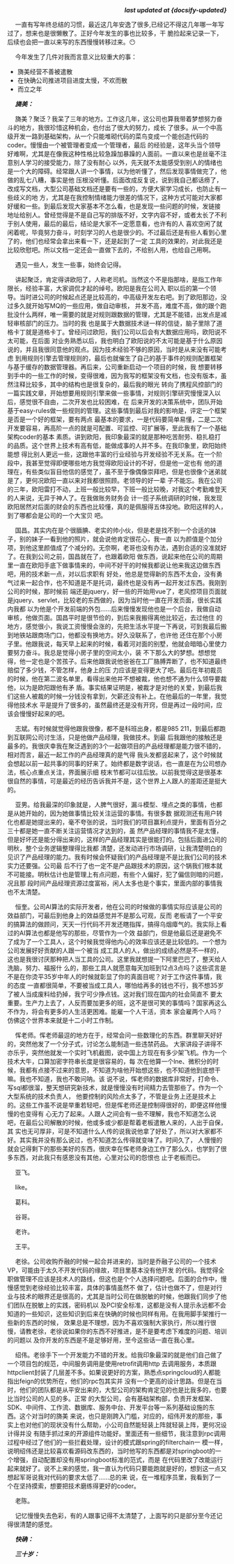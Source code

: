 <p align="right"><b><em>last updated at {docsify-updated}</em></b></p>

&emsp;  一直有写年终总结的习惯，最近这几年安逸了很多,已经记不得这几年哪一年写过了，想来也是很懒散了。正好今年发生的事也比较多，干
脆捡起来记录一下，后续也会把一直以来写的东西慢慢转移过来。:no_mouth:

&emsp;  今年发生了几件对我而言意义比较重大的事：

* 旖美经营不善被遣散
* 在快确公司推进项目进度太慢，不欢而散
* 而立之年

&emsp;  ***旖美：***

&emsp;  旖美？聚泛？我呆了三年的地方。工作这几年，这公司也算我带着梦想努力奋斗的地方，我很珍惜这种机会，也付出了很大的努力，成长
了很多。从一个中高级开发一路到基础架构，从一个只能堆砌代码的菜鸟变成一个能创造代码的coder。慢慢由一个被管理者变成一个管理者，最后
的经验是，这年头当个领导好难啊，尤其是在像我这种性格比较急躁加暴躁的人面前。一直以来也是丝毫不注意别人学习的接受能力，除了没有耐心
以外，先天就不太能感受到别人的情绪也是一个大的障碍。经常跟人讲一个事情，以为他听懂了，然后发现事情做完了，他做的乱七八糟，事实是他
压根没听懂。后面改成反复说，说到我自己都话痨了，改成写文档，大型公司基础文档还是要有一些的，方便大家学习成长，也防止有一些歧义的地
方，尤其是在我控制情绪能力很差的情况下，这种方式可能对大家都好缓和一些。到最后发现大家基本不怎么看，也是发现一些问题的时候，发链接
地址给别人。曾经觉得是不是自己写的排版不好，文字内容不好，或者太长了不利于别人使用，最后的最后，结论是大家不一定愿意看，也许有的人
喜欢空闲了就闲着呢，毕竟努力奋斗，时刻学习的人也是很少的。不过最后还是有些人看到心里了的，他们也经常会拿出来看一下，还是起到了一定
工具的效果的，对此我还是比较欣慰吧。所以文档一定还会一直做下去的，不给别人用，也给自己用啊。

&emsp;  遇见一些人，发生一些事，始终会记得。

&emsp;  讲起聚泛，肯定得讲欧阳了，人称老司机。当然这个不是指那啥，是指工作年限长，经验丰富，大家调侃才起的绰号。欧阳是我在公司入
职以后的第一个领导。当时进公司的时候起点还是比较高的，中高级开发左右吧。到了欧阳那边，没过多久就开始写MQ的一些应用，做自动审核，
并发不高，难度不高，做的跟个跑批没什么两样，唯一需要的就是对规则跟数据的管理，尤其是不能错，出发点是减轻审核部门的压力。当时的我
也是属于大数据技术谜一样的信徒，脑子里除了道格卡丁就是道格卡丁。曾经问过欧阳，我们公司以后会有大数据应用吗，欧阳说不太可能，在后面
对业务熟悉以后，我也明白了欧阳说的不太可能是基于什么原因说的，并且我很同意他的观点。因为技术经验不够的原因，当时是从来没有可能考虑
到用规则引擎去管理规则的，最后也就催生了自己的基于事件的规则配置框架与基于缓存的数据管理器。再后来，公司重新启动一个项目的时候，我
想要转移到手中的一些工作的时候，变得很难，因为我写的框架没有文档，也没有版本，虽然注释比较多，其中的结构也是很复杂的，最后我的眼光
转向了携程风控部门的一篇实践文章，开始想要用规则引擎来做一些事情，对规则引擎研究慢慢深入以后，感觉很不自由，二次开发也比较困难，在
后来开发的决策系统中，团队开始基于easy-rules做一些规则的管理。这些事情到最后对我的影响是，评定一个框架是否是一个好的框架，要有两点
最基本的要求，一是代码要简单易懂，二是二次开发要容易，再高阶一点的就是可配置、可监控、可扩展等，至此我有了一个基础架构coder的基本
素质。讲到欧阳，我印象最深的就是那种吃苦耐劳、稳扎稳打的品质。这个世界上技术有高有低，能做成事的人并不多。在我印象里，欧阳始终能想
得比别人更远一些，这跟他丰富的行业经验与开发经验不无关系。在一个阶段中，我甚至觉得即便哪些地方我觉得欧阳设计的不好，但是他一定也有
他的道理在，有些类似盲目他信的感觉了，虽不至于像偶像崇拜吧，但是也很像个迷弟就是了，更何况欧阳一直以来对我都很照顾。老领导的好一辈
子不能忘。我在公司的三年，欧阳雷打不动，上班一般比较早，下班一般比较晚，对我这个考勤难登天的人来说，无异于神人了。在我做账务财务会
计一揽子系统调研的时候，我发现欧阳居然对后面的财会的东西也比较懂，真的是佩服得五体投地。欧阳这样的人，到了哪都会是公司的一个大宝贝
吧。

&emsp;  国昌。其实内在是个很腼腆、老实的帅小伙，但是老是找不到一个合适的妹子，别的妹子一看到他的照片，就会说他肯定很花心，我一直
以为颜值是个加分项，到他这里颜值成了个减分的。无奈啊，老哥也没有办法，遇到合适的没准就好了。在我到公司之前，国昌就在了，也跟着欧阳
做东西，说起来他在公司的周期里一直在欧阳手底下做事情来的，中间不好干的时候我都说让他来我这边做东西吧，用的技术新一点，对以后求职有
好处，他总是觉得新的东西不太会，没有勇气过来一起合作，也不知道是不是托词，最终也是没有再一起开发过东西。我刚到公司的时候，那时候前
端还是jquery，好一些的开始用vue了，老风控项目页面就是jquery、servlet，比较老的东西做的，因为当时他一直在开发页面，很长实践内我都
以为他是个开发前端的外包……后来慢慢发现他也是一个后台，我做自动审核，他做页面。国昌平时是很节俭的，到后来我搬得离他比较近，去过他住
的地方，感觉很小，我说工资慢慢会涨的，先把生活水平提一下再说，可到我最后搬到地铁站跟商场门口，他都没有换地方。好久没联系了，也许他
还住在那个小房子里。他跟我说，每天早上起来的时候，看着河对面的别墅，他就会暗暗心里使力要努力奋斗。我总是觉得小房子里的空间太小，装
不下那么大的梦想。想想觉得，他一定也是个苦孩子。后来他跟我说他爸爸在工厂胳膊弄断了，也不知道最终赔偿了多少钱，不管怎样，他身上的压
力应该是变得更大了吧。最后在年初裁员的时候，他在第二波名单里，看得出来他并不想被裁，他也想不通为什么领导要裁他，以为是欧阳跟他有矛
盾。事实结果证明是，被裁才是对他的关爱，到最后我们这些人被裁的时候一分钱没有拿到，欠薪还没有补上。在他最后的一年里，我觉得他技术水
平是提升了很多的，虽然最终还是没有开窍，但是再过一段时间，应该会慢慢好起来的吧。

&emsp;  志斌。有时候就觉得他跟我很像，都不是科班出身，都是985 211，到最后都跑到互联网公司讨生活，只是他做产品经理，我做技术。到最
后我跟他的接触还是最多的。我很庆幸我在聚泛遇到的3个一起做项目的产品经理都是能力很不错的，相对而言，最近一起工作的产品经理真的是气得
我头发都竖起来了，这个时候就会想起以前一起共事的同事的好来了。始终都是数字说话，也一直是在为公司想办法，核心点重点关注，界面展示细
枝末节都可以往后放。以前我觉得这是很基本很自然的事情，可是最近的经历告诉我并不是，这个世界上人跟人的差距还是挺大的。

&emsp;  亚男。给我最深的印象就是，人脾气很好，漏斗模型、埋点之类的事情，也都是从她开始的，因为她做事情比较关注运营的事情。有很多数
据观测还有用户转化也都是她提出来的，毫不夸张的说，当时我们的项目赢利点提升，里面有百分之三十都是她一直不断关注运营情况才达到的，虽
然产品经理的事情我不是太懂，但是好坏还是能分得出来的，这样的产品经理其实是很能打的。包括后面进公司的明秋，整个业务逻辑整理得比我都
清楚，还发动进行市场调研，让我清楚明白的见识了产品经理的能力。我有时候会怀疑我们的产品经理是不是比我们公司的技术实力还要强。公司最
后不行了也一定不是产品跟技术的原因，这个锅我们根本就不可能接。明秋估计也是管理上有点问题，有些个人偏好，犯了偏信则暗的问题，况且那
段时间产品经理资源过度富裕，闲人太多也是个事实，里面内部的事情我也不太清楚。

&emsp;  恒奎。公司AI算法的实际开发者，他在公司的时候做的事情实际应该是公司的效益部门，可最后到他身上的效益感觉并不是那么可观，反而
老板请了一个平安的搞算法的做顾问，天天一行代码不开发还瞎指挥，搞得乌烟瘴气的。我实际上看过的AI算法也都是他写的那些，尽管作为一个效
益部门，但是他最后还是避免不了成为了一个工具人，这个时候我觉得他内心的效率应该还是比较低的。一个想为公司发展好好贡献的人跟一个被当
成工具人的人，做出的成绩必然是不一样的，这也是我很讨厌那种把人当工具的公司。这里我就想提一下阿里巴巴了，整天给人洗脑，努力、福报什
么的，那些工具人就愿意每天加班到12点3点吗？这些谎言是不是在你烫平35岁中年人的时候就彰显了你的真面目呢？对于工作这件事情，我的态度
一直都很简单，不要被当成工具人，哪怕给再多的钱也不行，我不想35岁了被人当成废料给扔掉，我宁可少挣点钱。这对我们现在国内的社会简直不
要太重要。生产力上去了，人反而要加更多的班，这不是很可笑的事情吗？国家再这么不作为，将会有更多的人生活更困难。能雇一个人干活，资本
家会雇两个人吗？仿佛这个世界本来就是十二小时工作制。

&emsp;  恽老师。恽老师最逗的地方在于，经常会问一些数理化的东西。群里聊天好好的，突然他发了一个分子式，讨论怎么能制造一些违禁药品。
大家讲段子讲得不亦乐乎，突然他就发一个实时飞机截图，说中国上方现在有多少架飞机。作为一个技术大牛，口算加密字符串长度是很容易的，每
次在他算一个lne、微积分的时候，我都有点接不过来的意思，不知道为啥他开始想这些，也不知道他到底想干嘛。我也不知道，我也不敢问呐。该
说不说，恽老师的数据库非常好，打命令、写sql都很溜，整天想研究新技术，就是慢慢没有时间精力去管那些了。作为一个大型系统的技术负责人，
他要控制的风险点太多了，不管是业务上还是技术上的。这些工作虽不说是举重若轻吧，但是恽老师还是控制得很好的，即便这样他慢慢的也变得有
心无力了起来。人跟人之间会有一些不理解，我也不知道怎么说吧，在最后公司解散的时候，他或多或少都是帮着老板遣散人来的，人出于自保，其
实也无可厚非，可是不知道什么人传的说我说他拿了好处了，所以对大家都不好。其实我并没有那么说过，也不知道怎么传得就变味了。时间久了，
人慢慢的就会记得剩下的那些美好的东西，很庆幸在恽老师身边工作了那么久，也学到了很多东西，对此我只有感恩没有其他，心里对公司的怨恨也
止于老板而已。

&emsp;  亚飞。

&emsp;  like。

&emsp;  葛科。

&emsp;  谷哥。

&emsp;  老许。

&emsp;  王平。

&emsp;  老徐。公司收购乔融的时候一起合并进来的，当时是乔融子公司的一个技术VP，可能由于太久不开发代码的缘故，项目里基本没有他开发
的代码。我觉得全职做管理不应该是技术人的路线，但这也是个个人选择问题吧。后面的合作中，慢慢感觉到老徐经验比较丰富，具体的事情虽然不
做了，估计也做不了，但是对行业与技术的眼界还是很高的，尤其是当时公司在做脱敏的时候，他跟我们同步了他们团队在脱敏上的实践，密码机以
及PCI安全标准，这都是没有人提示永远都不会知道的一些知识，这些知识到后来在快确的时候也同样有用。在我用脚手架推行一些新的东西的时候，
效果总是不理想，因为不喜欢强制大家执行，所以推行很慢，请教老徐，老徐说如果你的东西不好推进，是不是要考虑下难度的问题、培训的问题以
及你开发的东西是不是足够好用，至今这些话一直在我心里。

&emsp;  绍伟。老徐手下一个开发能力不错的开发。给我印象最深的就是他们自己做了一个项目包的规范，中间服务调用是使用retrofit调用http
去调用服务，本质跟httpclient封装了几层差不多。如果说更好的方案，熟悉点springcloud的人都能指出feign的优势所在，他们的rpc包其实并
没有一个更高的设计思路。但是在当时，他们的团队都是从平安出来的，大型公司的架构肯定见的也是比我多的，也要比当时公司的人见的多。正常
的大型公司，会有基础架构部，负责开发框架、SDK、中间件、工作流、数据库、服务中台、开发平台等一系列基础设施的东西。这个对当时的旖美
来说，也只是刚跨入门槛，对应的，绍伟开发的那些，事实上也对他们的现状没有什么帮助，小公司自然能轻装上阵就轻装上阵，更何况设计得并没
有随手抓过来的开源组件功能好。里面还有一些细节，我注意到rpc调用过程中经过了他们的一些拦截处理，设计的模式跟spring的filterchain一
模一样，说明绍伟还是比较喜欢看源码改东西的，当时他写的东西都是对springboot的一个增强，自动配置却没有用springboot标准的范式，而是
在代码里改了改能运行起来就好了。说不上来的感觉，我一直认为代码只要能跑就是好的，想到这一点又想起军哥说我对代码的要求太低了……总的来
说，在一堆程序员里，我看到了一个在坚持摸索，想要把技术磨练得更好的coder。

&emsp;  老陈。

&emsp;  记忆慢慢失去色彩，有的人跟事记得不太清楚了，上面写的只是部分至今还记得很清楚的感觉。

&emsp;  ***快确：***

&emsp;  ***三十岁：***



